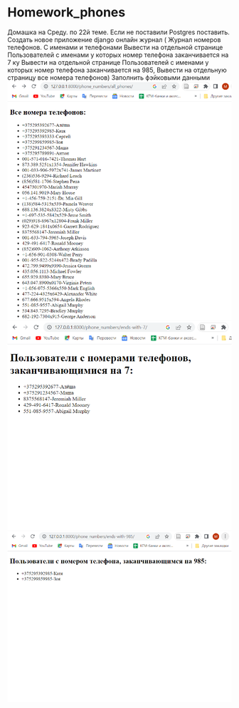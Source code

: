 # Homework_phones
Домашка на Среду. по 22й теме.
 Если не поставили Postgres поставить.
Создать новое приложение django онлайн журнал ( Журнал номеров телефонов. С именами и телефонами
Вывести на отдельной странице Пользователей с именами у которых номер телефона заканчивается на 7 ку
Вывести на отдельной странице Пользователей с именами у которых номер телефона заканчивается на 985,
Вывести на отдельную страницу все номера телефонов)
Заполнить фэйковыми данными
![img_1.png](img_1.png)
![img.png](img.png)
![img_2.png](img_2.png)